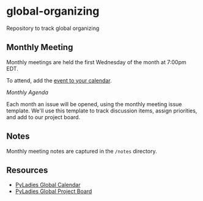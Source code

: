 # global-organizing
Repository to track global organizing 

## Monthly Meeting

Monthly meetings are held the first Wednesday of the month at 7:00pm EDT.  

To attend, add the [event to your calendar](https://calendar.google.com/event?action=TEMPLATE&tmeid=MWo5ZjU2bzFvNmVlMmZrY3Ftc3MzY2FpazlfMjAxOTA2MDVUMTcwMDAwWiBweWZvdW5kLm9yZ19wOTc0Mms2cGswZmNqZDY1b2xwamJjYXY2Y0Bn&tmsrc=pyfound.org_p9742k6pk0fcjd65olpjbcav6c%40group.calendar.google.com&scp=ALL).

_Monthly Agenda_

Each month an issue will be opened, using the monthly meeting issue template. We'll use this template to track discussion items, assign priorities, and add to our project board.

## Notes

Monthly meeting notes are captured in the `/notes` directory. 

## Resources

- [PyLadies Global Calendar](https://calendar.google.com/calendar?cid=cHlmb3VuZC5vcmdfcDk3NDJrNnBrMGZjamQ2NW9scGpiY2F2NmNAZ3JvdXAuY2FsZW5kYXIuZ29vZ2xlLmNvbQ)
- [PyLadies Global Project Board](https://github.com/orgs/pyladies/projects/1)